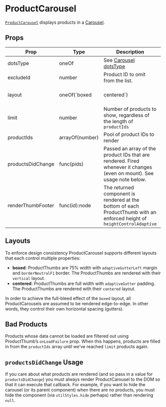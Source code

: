 # ProductCarousel

[`ProductCarousel`](/src/components/ProductCarousel/ProductCarousel/index.js) displays products in a [Carousel](/components/Carousel.md).

## Props

Prop|Type|Description|Default
---|---|---|---
dotsType|oneOf|See [Carousel dotsType](/components/Carousel.md)|
excludeId|number|Product ID to omit from the list.|
layout|oneOf(`boxed|centered`)|See below for layout definitions.|boxed
limit|number|Number of products to show, regardless of the length of `productIds`|12
productIds|arrayOf(number)|Pool of product IDs to render|
productsDidChange|func(pids)|Passed an array of the product IDs that are rendered. Fired whenever it changes (even on mount). See usage note below.|
renderThumbFooter|func(id):node|The returned component is rendered at the bottom of each ProductThumb with an enforced height of `heightControlAdaptive`|

## Layouts

To enforce design consistency ProductCarousel supports different layouts that each control multiple properties:

- **boxed**: ProductThumbs are 75% width with `adaptiveGutterLeft` margin and `borderNeutralF1` border. The ProductThumbs are rendered with their `vertical` layout.
- **centered**: ProductThumbs are full width with `adaptiveGutter` padding. The ProductThumbs are rendered with their `centered` layout.

In order to achieve the full-bleed effect of the `boxed` layout, all ProductCarousels are assumed to be rendered edge-to-edge. In other words, they control their own horizontal spacing (gutters).

## Bad Products

Products whose data cannot be loaded are filtered out using ProductThumb’s `onLoadFailure` prop. When this happens, products are filled in from the `productIds` array until we’ve reached `limit` products again.

## `productsDidChange` Usage

If you care about what products are rendered (and so pass in a value for `productsDidChange`) you must always render ProductCarousel to the DOM so that it can execute that callback. For example, if you want to hide the carousel (or its parent component) when there are no products, you must hide the component (via `utilStyles.hide` perhaps) rather than rendering `null`.
